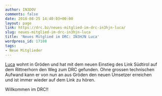 ```yaml
---
author: IN3DOV
comments: false
date: 2018-08-25 14:40:03+00:00
layout: page
link: https://drc.bz/neues-mitglied-im-drc-in3hjn-luca/
slug: neues-mitglied-im-drc-in3hjn-luca
title: 'Neues Mitglied im DRC: IN3HJN Luca'
wordpress_id: 17108
tags:
- Neue Mitglieder
---
```


[Luca](https://www.qrz.com/lookup/in3hjn) wohnt in Gröden und hat mit dem neuen Einstieg des Link Südtirol auf dem Rittnerhorn den Weg zum DRC gefunden. Ohne grossen technischen Aufwand kann er von nun an aus Gröden den neuen Umsetzer erreichen und ist immer wieder auf dem Link zu hören.

Willkommen im DRC!!




